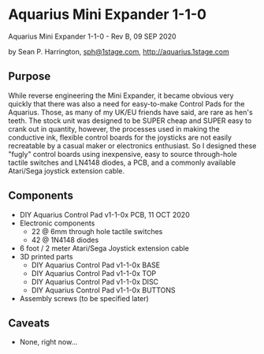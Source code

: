 # Aquarius Mini Expander 1-1-0
Aquarius Mini Expander 1-1-0 - Rev B, 09 SEP 2020
 
by Sean P. Harrington, sph@1stage.com, http://aquarius.1stage.com
 
## Purpose
While reverse engineering the Mini Expander, it became obvious very quickly that there was also a need for easy-to-make Control Pads for the Aquarius. Those, as many of my UK/EU friends have said, are rare as hen's teeth. The stock unit was designed to be SUPER cheap and SUPER easy to crank out in quantity, however, the processes used in making the conductive ink, flexible control boards for the joysticks are not easily recreatable by a casual maker or electronics enthusiast. So I designed these "fugly" control boards using inexpensive, easy to source through-hole tactile switches and LN4148 diodes, a PCB, and a commonly available Atari/Sega joystick extension cable. 

## Components
* DIY Aquarius Control Pad v1-1-0x PCB, 11 OCT 2020
* Electronic components
  * 22 @ 6mm through hole tactile switches
  * 42 @ 1N4148 diodes
* 6 foot / 2 meter Atari/Sega Joystick extension cable
* 3D printed parts
  * DIY Aquarius Control Pad v1-1-0x BASE
  * DIY Aquarius Control Pad v1-1-0x TOP
  * DIY Aquarius Control Pad v1-1-0x DISC
  * DIY Aquarius Control Pad v1-1-0x BUTTONS
* Assembly screws (to be specified later)

## Caveats
* None, right now...
